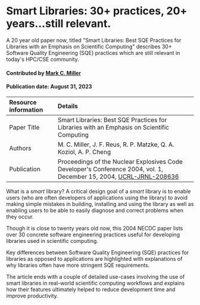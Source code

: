 # Smart Libraries: 30+ practices, 20+ years...still relevant.
<!--deck text start-->
A 20 year old paper now, titled "Smart Libraries: Best SQE Practices for Libraries with an Emphasis on Scientific Computing"
describes 30+ Software Quality Engineering (SQE) practices which are still relevant in today's HPC/CSE community.
<!--deck text end-->

#### Contributed by [Mark C. Miller](https://github.com/markcmiller86 "Mark C. Miller GitHub Profile")
#### Publication date: August 31, 2023

Resource information | Details
:--- | :--- 
Paper Title | Smart Libraries: Best SQE Practices for Libraries with an Emphasis on Scientific Computing
Authors | M. C. Miller, J. F. Reus, R. P. Matzke, Q. A. Koziol, A. P. Cheng
Publication | Proceedings of the Nuclear Explosives Code Developer's Conference 2004, vol. 1, December 15, 2004, [UCRL-JRNL-208636](https://www.osti.gov/biblio/936460)

What is a *smart* library?
A critical design goal of a *smart* library is to enable users (who are often developers of applications using the library) to avoid making simple mistakes in building, installing and using the library as well as enabling users to be able to easily diagnose and correct problems when they occur.

Though it is close to twenty years old now, this 2004 NECDC paper lists over 30 concrete software engineering practices useful for developing libraries used in scientific computing.

Key differences between Software Quality Engineering (SQE) practices for libraries as opposed to applications are highlighted with explanations of why libraries often have more stringent SQE requirements.

The article ends with a couple of detailed use-cases involving the use of smart libraries in real-world scientific computing workflows and explains how their features ultimately helped to reduce development time and improve productivity.

<!---
Publish: yes
Pinned: no
Topics: Documentation, Configuration and Builds, Revision Control, Release and Deployment, Debugging, High-Performance Computing (HPC)
RSS update: 2023-08-31
--->
